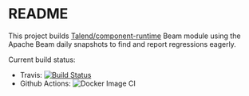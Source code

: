 # README

This project builds
[Talend/component-runtime](https://github.com/Talend/component-runtime) Beam
module using the Apache Beam daily snapshots to find and report regressions
eagerly.

Current build status:

- Travis: [![Build Status](https://travis-ci.org/Talend/component-runtime-beam-test-snapshots.svg?branch=master)](https://travis-ci.org/Talend/component-runtime-beam-test-snapshots/)
- Github Actions:
![Docker Image CI](https://github.com/Talend/component-runtime-beam-test-snapshots/workflows/Docker%20Image%20CI/badge.svg)
